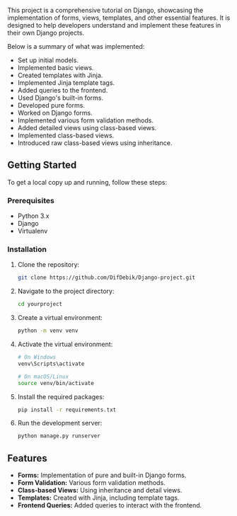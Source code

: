 This project is a comprehensive tutorial on Django, showcasing the implementation of forms, views, templates, and other essential features. It is designed to help developers understand and implement these features in their own Django projects.

Below is a summary of what was implemented:

  - Set up initial models.
  - Implemented basic views.
  - Created templates with Jinja.
  - Implemented Jinja template tags.
  - Added queries to the frontend.
  - Used Django's built-in forms.
  - Developed pure forms.
  - Worked on Django forms.
  - Implemented various form validation methods.
  - Added detailed views using class-based views.
  - Implemented class-based views.
  - Introduced raw class-based views using inheritance.

## Getting Started

To get a local copy up and running, follow these steps:

### Prerequisites

- Python 3.x
- Django
- Virtualenv

### Installation

1. Clone the repository:
    ```sh
    git clone https://github.com/DifDebik/Django-project.git
    ```

2. Navigate to the project directory:
    ```sh
    cd yourproject
    ```

3. Create a virtual environment:
    ```sh
    python -m venv venv
    ```

4. Activate the virtual environment:
    ```sh
    # On Windows
    venv\Scripts\activate
    
    # On macOS/Linux
    source venv/bin/activate
    ```

5. Install the required packages:
    ```sh
    pip install -r requirements.txt
    ```

6. Run the development server:
    ```sh
    python manage.py runserver
    ```

## Features

- **Forms:** Implementation of pure and built-in Django forms.
- **Form Validation:** Various form validation methods.
- **Class-based Views:** Using inheritance and detail views.
- **Templates:** Created with Jinja, including template tags.
- **Frontend Queries:** Added queries to interact with the frontend.
